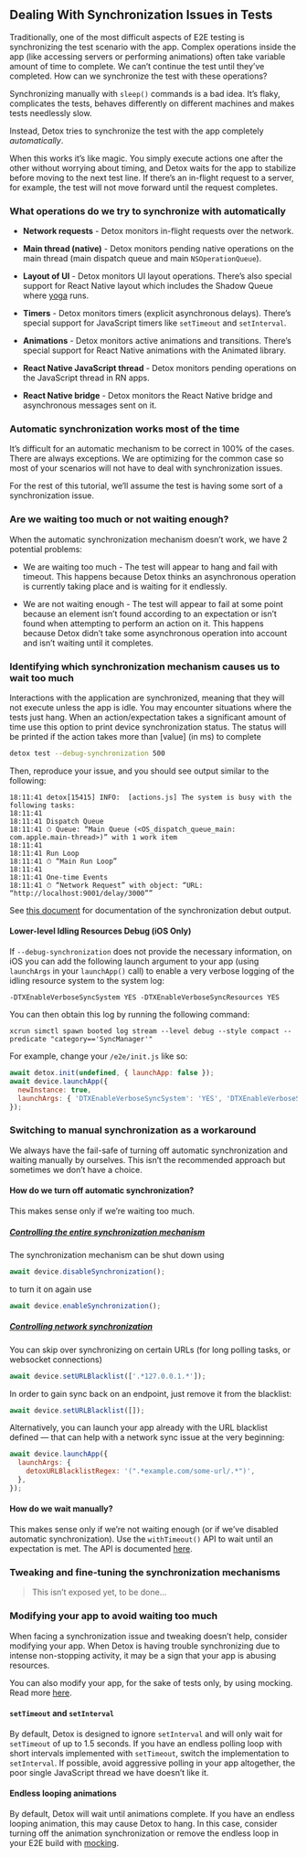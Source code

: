 ## Dealing With Synchronization Issues in Tests

Traditionally, one of the most difficult aspects of E2E testing is synchronizing the test scenario with the app. Complex operations inside the app (like accessing servers or performing animations) often take variable amount of time to complete. We can’t continue the test until they’ve completed. How can we synchronize the test with these operations?

Synchronizing manually with `sleep()` commands is a bad idea. It’s flaky, complicates the tests, behaves differently on different machines and makes tests needlessly slow.

Instead, Detox tries to synchronize the test with the app completely _automatically_.

When this works it’s like magic. You simply execute actions one after the other without worrying about timing, and Detox waits for the app to stabilize before moving to the next test line. If there’s an in-flight request to a server, for example, the test will not move forward until the request completes.

### What operations do we try to synchronize with automatically

- **Network requests** - Detox monitors in-flight requests over the network.

- **Main thread (native)** - Detox monitors pending native operations on the main thread (main dispatch queue and main `NSOperationQueue`).

- **Layout of UI** - Detox monitors UI layout operations. There’s also special support for React Native layout which includes the Shadow Queue where [yoga](https://github.com/facebook/yoga) runs.

- **Timers** - Detox monitors timers (explicit asynchronous delays). There’s special support for JavaScript timers like `setTimeout` and `setInterval`.

- **Animations** - Detox monitors active animations and transitions. There’s special support for React Native animations with the Animated library.

- **React Native JavaScript thread** - Detox monitors pending operations on the JavaScript thread in RN apps.

- **React Native bridge** - Detox monitors the React Native bridge and asynchronous messages sent on it.

### Automatic synchronization works most of the time

It’s difficult for an automatic mechanism to be correct in 100% of the cases. There are always exceptions. We are optimizing for the common case so most of your scenarios will not have to deal with synchronization issues.

For the rest of this tutorial, we’ll assume the test is having some sort of a synchronization issue.

### Are we waiting too much or not waiting enough?

When the automatic synchronization mechanism doesn’t work, we have 2 potential problems:

- We are waiting too much - The test will appear to hang and fail with timeout. This happens because Detox thinks an asynchronous operation is currently taking place and is waiting for it endlessly.

- We are not waiting enough - The test will appear to fail at some point because an element isn’t found according to an expectation or isn’t found when attempting to perform an action on it. This happens because Detox didn’t take some asynchronous operation into account and isn’t waiting until it completes.

### Identifying which synchronization mechanism causes us to wait too much

Interactions with the application are synchronized, meaning that they will not execute unless the app is idle. You may encounter situations where the tests just hang.
When an action/expectation takes a significant amount of time use this option to print device synchronization status.
The status will be printed if the action takes more than \[value] (in ms) to complete

```sh
detox test --debug-synchronization 500
```

Then, reproduce your issue, and you should see output similar to the following:

```plain text
18:11:41 detox[15415] INFO:  [actions.js] The system is busy with the following tasks:
18:11:41 
18:11:41 Dispatch Queue
18:11:41 ⏱ Queue: “Main Queue (<OS_dispatch_queue_main: com.apple.main-thread>)” with 1 work item
18:11:41 
18:11:41 Run Loop
18:11:41 ⏱ “Main Run Loop”
18:11:41 
18:11:41 One-time Events
18:11:41 ⏱ “Network Request” with object: “URL: “http://localhost:9001/delay/3000””
```

See [this document](https://github.com/wix/DetoxSync/blob/master/StatusDocumentation.md) for documentation of the synchronization debut output.

#### Lower-level Idling Resources Debug (iOS Only)

If `--debug-synchronization` does not provide the necessary information, on iOS you can add the following launch argument to your app (using `launchArgs` in your `launchApp()` call) to enable a very verbose logging of the idling resource system to the system log:

```shell
-DTXEnableVerboseSyncSystem YES -DTXEnableVerboseSyncResources YES
```

You can then obtain this log by running the following command:

```shell
xcrun simctl spawn booted log stream --level debug --style compact --predicate "category=='SyncManager'"
```

For example, change your `/e2e/init.js` like so:

```js
await detox.init(undefined, { launchApp: false });
await device.launchApp({
  newInstance: true,
  launchArgs: { 'DTXEnableVerboseSyncSystem': 'YES', 'DTXEnableVerboseSyncResources': 'YES' }
});
```

### Switching to manual synchronization as a workaround

We always have the fail-safe of turning off automatic synchronization and waiting manually by ourselves. This isn’t the recommended approach but sometimes we don’t have a choice.

#### How do we turn off automatic synchronization?

This makes sense only if we’re waiting too much.

##### [Controlling the entire synchronization mechanism](https://github.com/wix/detox/blob/master/docs/APIRef.DeviceObjectAPI.md#devicedisablesynchronization)

The synchronization mechanism can be shut down using

```js
await device.disableSynchronization();
```

to turn it on again use

```js
await device.enableSynchronization();
```

##### [Controlling network synchronization](https://github.com/wix/detox/blob/master/docs/APIRef.DeviceObjectAPI.md#deviceseturlblacklisturls)

You can skip over synchronizing on certain URLs (for long polling tasks, or websocket connections)

```js
await device.setURLBlacklist(['.*127.0.0.1.*']);
```

In order to gain sync back on an endpoint, just remove it from the blacklist:

```js
await device.setURLBlacklist([]);
```

Alternatively, you can launch your app already with the URL blacklist defined — that can help with a network sync issue at the very beginning:

```js
await device.launchApp({
  launchArgs: {
    detoxURLBlacklistRegex: '(".*example.com/some-url/.*")',
  },
});
```

#### How do we wait manually?

This makes sense only if we’re not waiting enough (or if we’ve disabled automatic synchronization). Use the `withTimeout()` API to wait until an expectation is met. The API is documented [here](/docs/APIRef.Expect.md#withtimeouttimeout).

### Tweaking and fine-tuning the synchronization mechanisms

> This isn’t exposed yet, to be done...

### Modifying your app to avoid waiting too much

When facing a synchronization issue and tweaking doesn’t help, consider modifying your app. When Detox is having trouble synchronizing due to intense non-stopping activity, it may be a sign that your app is abusing resources.

You can also modify your app, for the sake of tests only, by using mocking. Read more [here](https://github.com/wix/Detox/blob/master/docs/Guide.Mocking.md).

#### `setTimeout` and `setInterval`

By default, Detox is designed to ignore `setInterval` and will only wait for `setTimeout` of up to 1.5 seconds. If you have an endless polling loop with short intervals implemented with `setTimeout`, switch the implementation to `setInterval`. If possible, avoid aggressive polling in your app altogether, the poor single JavaScript thread we have doesn’t like it.

#### Endless looping animations

By default, Detox will wait until animations complete. If you have an endless looping animation, this may cause Detox to hang. In this case, consider turning off the animation synchronization or remove the endless loop in your E2E build with [mocking](https://github.com/wix/Detox/blob/master/docs/Guide.Mocking.md).
